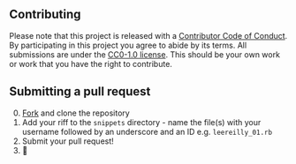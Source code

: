 ## Contributing

[fork]: https://github.com/github/sonic-pi-challenge/fork
[pr]: https://github.com/github/sonic-pi-challenge/compare
[style]: https://github.com/styleguide/ruby
[code-of-conduct]: CODE_OF_CONDUCT.md

Please note that this project is released with a [Contributor Code of Conduct][code-of-conduct]. By participating in this project you agree to abide by its terms. All submissions are under the [CC0-1.0 license](LICENSE.md). This should be your own work or work that you have the right to contribute.


## Submitting a pull request

0. [Fork][fork] and clone the repository
0. Add your riff to the `snippets` directory - name the file(s) with your username followed by an underscore and an ID e.g. `leereilly_01.rb`
0. Submit your pull request!
0. :metal:
